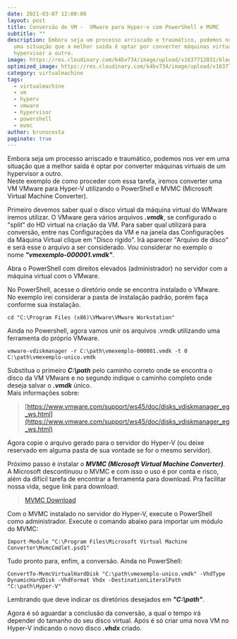 ```yaml
---
date: 2021-03-07 12:00:00
layout: post
title: Conversão de VM -  VMware para Hyper-v com PowerShell e MVMC
subtitle: ""
description: Embora seja um processo arriscado e traumático, podemos nos ver em
  uma situação que a melhor saída é optar por converter máquinas virtuais de um
  hypervisor a outro.
image: https://res.cloudinary.com/k4bv734/image/upload/v1637712031/blog/vmware-hyperv_lmmzeg.jpg
optimized_image: https://res.cloudinary.com/k4bv734/image/upload/v1637712031/blog/vmware-hyperv-optimized_cabw1p.jpg
category: virtualmachine
tags:
  - virtualmachine
  - vm
  - hyperv
  - vmware
  - hypervisor
  - powershell
  - mvmc
author: brunocosta
paginate: true
---
```

Embora seja um processo arriscado e traumático, podemos nos ver em uma situação que a melhor saída é optar por converter máquinas virtuais de um hypervisor a outro.  
Neste exemplo de como proceder com essa tarefa, iremos converter uma VM VMware para Hyper-V utilizando o PowerShell e MVMC (Microsoft Virtual Machine Converter).

Primeiro devemos saber qual o disco virtual da máquina virtual do WMware iremos utilizar. O VMware gera vários arquivos ***.vmdk***, se configurado o "split" do HD virtual na criação da VM. Para saber qual utilizará para conversão, entre nas Configurações da VM e na janela das Configurações da Máquina Virtual clique em "Disco rígido". Irá aparecer "Arquivo de disco" e será esse o arquivo a ser considerado. Vou considerar no exemplo o nome ***"vmexemplo-000001.vmdk"***.  

Abra o PowerShell com direitos elevados (administrador) no servidor com a máquina virtual com o VMware.  

No PowerShell, acesse o diretório onde se encontra instalado o VMware. No exemplo irei considerar a pasta de instalação padrão, porém faça conforme sua instalação.  
```
cd "C:\Program Files (x86)\VMware\VMware Workstation"
```

Ainda no Powershell, agora vamos unir os arquivos .vmdk utilizando uma ferramenta do próprio VMware.  
```
vmware-vdiskmanager -r C:\path\vmexemplo-000001.vmdk -t 0 C:\path\vmexemplo-unico.vmdk
```

Substitua o primeiro ***C:\path*** pelo caminho correto onde se encontra o disco da VM VMware e no segundo indique o caminho completo onde deseja salvar o ***.vmdk*** único.  
Mais informações sobre:  
> [https://www.vmware.com/support/ws45/doc/disks_vdiskmanager_eg_ws.html](https://www.vmware.com/support/ws45/doc/disks_vdiskmanager_eg_ws.html)

Agora copie o arquivo gerado para o servidor do Hyper-V (ou deixe reservado em alguma pasta de sua vontade se for o mesmo servidor).  

Próximo passo é instalar o ***MVMC (Microsoft Virtual Machine Converter)***. A Microsoft descontinuou o MVMC e com isso o uso é por conta e risco, além da difícil tarefa de encontrar a ferramenta para download. Pra facilitar nossa vida, segue link para download: 
> [MVMC Download](http://download.microsoft.com/download/9/1/E/91E9F42C-3F1F-4AD9-92B7-8DD65DA3B0C2/mvmc_setup.msi)

Com o MVMC instalado no servidor do Hyper-V, execute o PowerShell como administrador. Execute o comando abaixo para importar um módulo do MVMC:  
```
Import-Module "C:\Program Files\Microsoft Virtual Machine Converter\MvmcCmdlet.psd1"
```

Tudo pronto para, enfim, a conversão. Ainda no PowerShell:  
```
ConvertTo-MvmcVirtualHardDisk "C:\path\vmexemplo-unico.vmdk" -VhdType DynamicHardDisk -VhdFormat Vhdx -DestinationLiteralPath "C:\path\Hyper-V"
```
Lembrando que deve indicar os diretórios desejados em ***"C:\path"***.

Agora é só aguardar a conclusão da conversão, a qual o tempo irá depender do tamanho do seu disco virtual. Após é só criar uma nova VM no Hyper-V indicando o novo disco ***.vhdx*** criado.